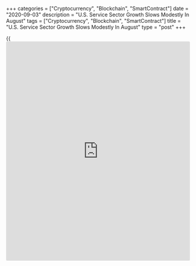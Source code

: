 +++
categories = ["Cryptocurrency", "Blockchain", "SmartContract"]
date = "2020-09-03"
description = "U.S. Service Sector Growth Slows Modestly In August"
tags = ["Cryptocurrency", "Blockchain", "SmartContract"]
title = "U.S. Service Sector Growth Slows Modestly In August"
type = "post"
+++

{{<iframe id="large-banner" src="https://www.bounty.group/#slide=19.0" width="100%" height="600" scrolling="no" style="border: 0px solid rgb(216, 221, 230); border-radius: 3px;">}}

Service sector activity in the U.S. saw continued growth in the month of
August, according to a report released by the Institute for Supply
Management on Thursday, although the pace of growth slowed modestly.

The ISM said its services PMI dipped to 56.9 in August from 58.1 in
July, but a reading above 50 still indicates growth in the service
sector. Economists had expected the index to edge down to 57.0.

The modest decrease by the headline index partly reflected a notably
slower pace of growth in new orders, as the new orders index tumbled to
56.8 in August from 67.7 in July. The [business][1] activity index also
slumped to 62.4 from 67.2.

Meanwhile, the ISM said the employment index jumped to 47.9 in August
from 42.1 in July, indicating a modest contraction in employment in the
service sector.

The report showed the prices index also surged up to 64.2 in August from
57.6 in July, reaching the highest reading since November of 2018.

"Respondents' comments are mostly optimistic and industry specific about
business conditions and the [economy][2] as businesses are starting to
reopen," said Anthony Nieves, Chair of the ISM Services Business Survey
Committee.

"Industries that have not reopened remain concerned about the ongoing
uncertainty," he added. "There is a challenge with capacity and
logistics due to the pandemic and the impact on deliveries and order
fulfillment."

On Tuesday, the ISM released a separate report showing manufacturing
activity in the U.S. expanded at a faster rate in the month of August.

The ISM said its purchasing managers index rose to 56.0 in August from
54.2 in July, with a reading above 50 indicating growth in manufacturing
activity. Economists had expected the index to inch up to 54.5.

For comments and feedback [contact](https://www.playgroundfx.com/contact/): editorial@rtt[news](https://www.letsplayfx.com/blog/forex-news-website/).com

[Business News][1]

   1. www.rtt[news](https://www.letsplayfx.com/blog/forex-news-website/).com/Content/Business.aspx
   2. www.rtt[news](https://www.letsplayfx.com/blog/forex-news-website/).com/Content/EconomicNews.aspx